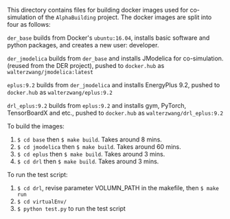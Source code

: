 This directory contains files for building docker images used for co-simulation of
the ``AlphaBuilding`` project.  The docker images are split into four as follows:

``der_base`` builds from Docker's ``ubuntu:16.04``, installs basic software and
python packages, and creates a new user: developer.

``der_jmodelica`` builds from ``der_base`` and installs JModelica for co-simulation. (reused from the DER project), pushed to ``docker.hub`` as ``walterzwang/jmodelica:latest``

``eplus:9.2`` builds from ``der_jmodelica`` and installs EnergyPlus 9.2, pushed to ``docker.hub`` as ``walterzwang/eplus:9.2``

``drl_eplus:9.2`` builds from ``eplus:9.2`` and installs gym, PyTorch, TensorBoardX and etc., pushed to ``docker.hub`` as ``walterzwang/drl_eplus:9.2``

To build the images:

1. ``$ cd base`` then ``$ make build``.  Takes around 8 mins.
2. ``$ cd jmodelica`` then ``$ make build``.  Takes around 60 mins.
3. ``$ cd eplus`` then ``$ make build``.  Takes around 3 mins.
4. ``$ cd drl`` then ``$ make build``.  Takes around 3 mins.

To run the test script:

1. ``$ cd drl``, revise parameter VOLUMN_PATH in the makefile, then ``$ make run``
2. ``$ cd virtualEnv/``
3. ``$ python test.py`` to run the test script
